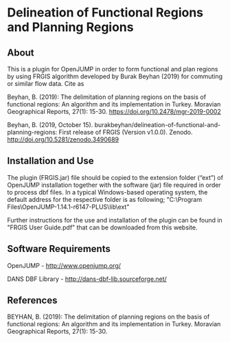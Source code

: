 # Delineation of Functional Regions and Planning Regions

## About
This is a plugin for OpenJUMP in order to form functional and plan regions by using FRGIS algorithm developed by Burak Beyhan (2019) for commuting or similar flow data. Cite as

Beyhan, B. (2019): The delimitation of planning regions on the basis of functional regions: An algorithm and its implementation in Turkey. Moravian Geographical Reports, 27(1): 15-30. https://doi.org/10.2478/mgr-2019-0002

Beyhan, B. (2019, October 15). burakbeyhan/delineation-of-functional-and-planning-regions: First release of FRGIS (Version v1.0.0). Zenodo. http://doi.org/10.5281/zenodo.3490689

## Installation and Use
The plugin (FRGIS.jar) file should be copied to the extension folder (“ext”) of OpenJUMP installation together with the software (jar) file required in order to process dbf files. In a typical Windows-based operating system, the default address for the respective folder is as following; "C:\Program Files\OpenJUMP-1.14.1-r6147-PLUS\lib\ext"

Further instructions for the use and installation of the plugin can be found in "FRGIS User Guide.pdf" that can be downloaded from this website.

## Software Requirements
OpenJUMP - http://www.openjump.org/

DANS DBF Library - http://dans-dbf-lib.sourceforge.net/

## References

BEYHAN, B. (2019): The delimitation of planning regions on the basis of functional regions: An algorithm and its implementation in Turkey. Moravian Geographical Reports, 27(1): 15-30.
